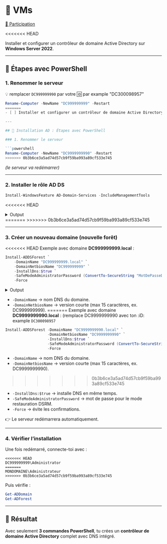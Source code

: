 # :link: VMs

[:tada: Participation](.scripts/Participation.md) 

<<<<<<< HEAD

Installer et configurer un contrôleur de domaine Active Directory sur **Windows Server 2022**.

---

## 🚀 Étapes avec PowerShell

### 1. Renommer le serveur 

:bulb: remplacer `DC999999990` par votre :id: par example "DC300098957"

```powershell
Rename-Computer -NewName "DC999999999" -Restart
=======
- [ ] Installer et configurer un contrôleur de domaine Active Directory sur **Windows Server 2022**.

---

## 🚀 Installation AD : Étapes avec PowerShell

### 1. Renommer le serveur

```powershell
Rename-Computer -NewName "DC9999999990" -Restart
>>>>>>> 0b3b6ce3a5ad74d57cb9f59ba993a89cf533e745
```

*(le serveur va redémarrer)*

---

### 2. Installer le rôle AD DS

```powershell
Install-WindowsFeature AD-Domain-Services -IncludeManagementTools
```
<<<<<<< HEAD
<details>
<summary>Output</summary>

```powershell

Success Restart Needed Exit Code      Feature Result
------- -------------- ---------      --------------
True    No             Success        {Active Directory Domain Services, Group P...
```

</details>
=======
>>>>>>> 0b3b6ce3a5ad74d57cb9f59ba993a89cf533e745

---

### 3. Créer un nouveau domaine (nouvelle forêt)

<<<<<<< HEAD
Exemple avec domaine **DC999999999.local** :

```powershell
Install-ADDSForest `
    -DomainName "DC999999999.local" `
    -DomainNetbiosName "DC999999999" `
    -InstallDns:$true `
    -SafeModeAdministratorPassword (ConvertTo-SecureString "MotDePasseDSRM123!" -AsPlainText -Force) `
    -Force
```
<details>
<summary>Output</summary>

```powershell
Install-ADDSForest

  Validating environment and user input
      All tests completed successfully                                                                                       [oooooooooooooooooooooooooooooooooooooooooooooooooooooooooooooooooooooooooooooooooooooooooooooooooooooooooo]
      Installing new forest Starting

For more information about this setting, see Knowledge Base article 942564
(http://go.microsoft.com/fwlink/?LinkId=104751).

WARNING: This computer has at least one physical network adapter that does not have static IP address(es) assigned to
its IP Properties. If both IPv4 and IPv6 are enabled for a network adapter, both IPv4 and IPv6 static IP addresses
should be assigned to both IPv4 and IPv6 Properties of the physical network adapter. Such static IP address(es)
assignment should be done to all the physical network adapters for reliable Domain Name System (DNS) operation.

WARNING: A delegation for this DNS server cannot be created because the authoritative parent zone cannot be found or it
 does not run Windows DNS server. If you are integrating with an existing DNS infrastructure, you should manually
create a delegation to this DNS server in the parent zone to ensure reliable name resolution from outside the domain
"DC999999999.local". Otherwise, no action is required.

WARNING: Windows Server 2022 domain controllers have a default for the security setting named "Allow cryptography
algorithms compatible with Windows NT 4.0" that prevents weaker cryptography algorithms when establishing security
channel sessions.

For more information about this setting, see Knowledge Base article 942564
(http://go.microsoft.com/fwlink/?LinkId=104751).

WARNING: This computer has at least one physical network adapter that does not have static IP address(es) assigned to
its IP Properties. If both IPv4 and IPv6 are enabled for a network adapter, both IPv4 and IPv6 static IP addresses
should be assigned to both IPv4 and IPv6 Properties of the physical network adapter. Such static IP address(es)
assignment should be done to all the physical network adapters for reliable Domain Name System (DNS) operation.
```

</details>

* `-DomainName` → nom DNS du domaine.
* `-DomainNetbiosName` → version courte (max 15 caractères, ex. DC999999999).
=======
Exemple avec domaine **DC9999999990.local** : (remplace DC9999999990 avec ton :iD: example `DC300098957`

```powershell
Install-ADDSForest -DomainName "DC9999999990.local" `
                   -DomainNetbiosName "DC9999999990" `
                   -InstallDns:$true `
                   -SafeModeAdministratorPassword (ConvertTo-SecureString "MotDePasseDSRM123!" -AsPlainText -Force) `
                   -Force
```

* `-DomainName` → nom DNS du domaine.
* `-DomainNetbiosName` → version courte (max 15 caractères, ex. DC9999999990).
>>>>>>> 0b3b6ce3a5ad74d57cb9f59ba993a89cf533e745
* `-InstallDns:$true` → installe DNS en même temps.
* `-SafeModeAdministratorPassword` → mot de passe pour le mode restauration DSRM.
* `-Force` → évite les confirmations.

👉 Le serveur redémarrera automatiquement.

---

### 4. Vérifier l’installation

Une fois redémarré, connecte-toi avec :

```
<<<<<<< HEAD
DC999999999\Administrator
=======
MONDOMAINE\Administrateur
>>>>>>> 0b3b6ce3a5ad74d57cb9f59ba993a89cf533e745
```

Puis vérifie :

```powershell
Get-ADDomain
Get-ADForest
```

---

## 🎯 Résultat

Avec seulement **3 commandes PowerShell**, tu crées un **contrôleur de domaine Active Directory** complet avec DNS intégré.
